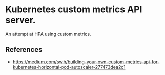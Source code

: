 # Kubernetes custom metrics API server. 

An attempt at HPA using custom metrics.

## References
- https://medium.com/swlh/building-your-own-custom-metrics-api-for-kubernetes-horizontal-pod-autoscaler-277473dea2c1
